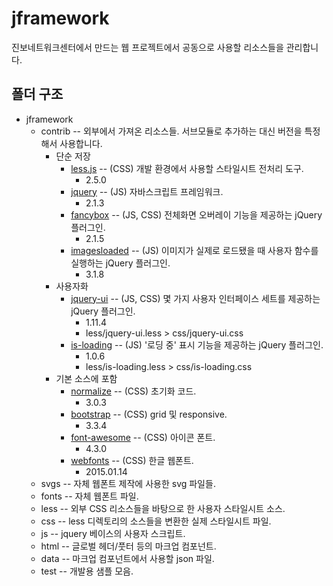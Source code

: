 jframework
==========

진보네트워크센터에서 만드는 웹 프로젝트에서 공동으로 사용할 리소스들을 관리합니다.

폴더 구조
---------

* jframework
	* contrib -- 외부에서 가져온 리소스들. 서브모듈로 추가하는 대신 버전을 특정해서 사용합니다.
		* 단순 저장
			* [less.js](http://lesscss.org) -- (CSS) 개발 환경에서 사용할 스타일시트 전처리 도구.
				* 2.5.0
			* [jquery](http://jquery.com) -- (JS) 자바스크립트 프레임워크.
				* 2.1.3
			* [fancybox](http://fancyapps.com) -- (JS, CSS) 전체화면 오버레이 기능을 제공하는 jQuery 플러그인.
				* 2.1.5
			* [imagesloaded]() -- (JS) 이미지가 실제로 로드됐을 때 사용자 함수를 실행하는 jQuery 플러그인.
				* 3.1.8
		* 사용자화
			* [jquery-ui](http://jqueryui.com) -- (JS, CSS) 몇 가지 사용자 인터페이스 세트를 제공하는 jQuery 플러그인.
				* 1.11.4
				* less/jquery-ui.less > css/jquery-ui.css
			* [is-loading]() -- (JS) '로딩 중' 표시 기능을 제공하는 jQuery 플러그인.
				* 1.0.6
				* less/is-loading.less > css/is-loading.css
		* 기본 소스에 포함	
			* [normalize](https://github.com/necolas/normalize.css) -- (CSS) 초기화 코드.
				* 3.0.3
			* [bootstrap](https://github.com/twbs/bootstrap) -- (CSS) grid 및 responsive.
				* 3.3.4
			* [font-awesome](https://github.com/FortAwesome/Font-Awesome) -- (CSS) 아이콘 폰트.
				* 4.3.0
			* [webfonts](https://github.com/singihae/Webfonts) -- (CSS) 한글 웹폰트.
				* 2015.01.14
	* svgs -- 자체 웹폰트 제작에 사용한 svg 파일들.
	* fonts -- 자체 웹폰트 파일.
	* less -- 외부 CSS 리소스들을 바탕으로 한 사용자 스타일시트 소스.
	* css -- less 디렉토리의 소스들을 변환한 실제 스타일시트 파일.
	* js -- jquery 베이스의 사용자 스크립트.
	* html -- 글로벌 헤더/풋터 등의 마크업 컴포넌트.
	* data -- 마크업 컴포넌트에서 사용할 json 파일.
	* test -- 개발용 샘플 모음.
